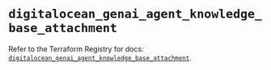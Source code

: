 # `digitalocean_genai_agent_knowledge_base_attachment`

Refer to the Terraform Registry for docs: [`digitalocean_genai_agent_knowledge_base_attachment`](https://registry.terraform.io/providers/digitalocean/digitalocean/2.60.0/docs/resources/genai_agent_knowledge_base_attachment).
